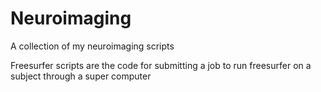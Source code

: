 # Neuroimaging
A collection of my neuroimaging scripts

Freesurfer scripts are the code for submitting a job to run freesurfer on a subject through a super computer
